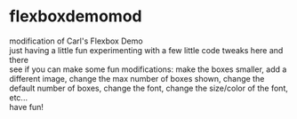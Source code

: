 # flexboxdemomod
modification of Carl's Flexbox Demo
<br>
just having a little fun experimenting with a few little code tweaks here and there
<br>
see if you can make some fun modifications: make the boxes smaller, add a different image, change the max number of boxes shown, change the default number of boxes, change the font, change the size/color of the font, etc... 
<br>
have fun!
